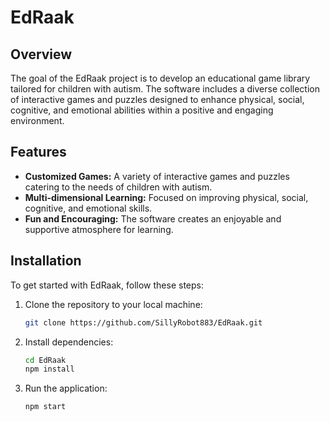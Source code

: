 # EdRaak

## Overview

The goal of the EdRaak project is to develop an educational game library tailored for children with autism. The software includes a diverse collection of interactive games and puzzles designed to enhance physical, social, cognitive, and emotional abilities within a positive and engaging environment.

## Features

- **Customized Games:** A variety of interactive games and puzzles catering to the needs of children with autism.
- **Multi-dimensional Learning:** Focused on improving physical, social, cognitive, and emotional skills.
- **Fun and Encouraging:** The software creates an enjoyable and supportive atmosphere for learning.

## Installation

To get started with EdRaak, follow these steps:

1. Clone the repository to your local machine:

   ```bash
   git clone https://github.com/SillyRobot883/EdRaak.git
2. Install dependencies:
   ```bash
   cd EdRaak
   npm install
3. Run the application:
   ```bash
   npm start
